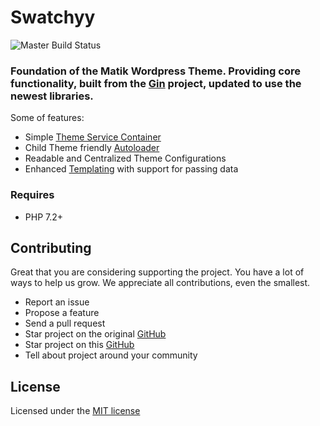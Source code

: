 # Swatchyy

![Master Build Status](https://travis-ci.com/SkinnyPeteTheGiraffe/swatchyy.svg?branch=master)

### Foundation of the Matik Wordpress Theme. Providing core functionality, built from the [Gin](https://github.com/tonik/gin) project, updated to use the newest libraries.

Some of features:

- Simple [Theme Service Container](http://symfony.com/doc/2.0/glossary.html#term-service-container)
- Child Theme friendly [Autoloader](https://en.wikipedia.org/wiki/Autoload)
- Readable and Centralized Theme Configurations
- Enhanced [Templating](https://en.wikibooks.org/wiki/PHP_Programming/Why_Templating) with support for passing data

### Requires
 * PHP 7.2+
 
## Contributing

Great that you are considering supporting the project. You have a lot of ways to help us grow. We appreciate all contributions, even the smallest.

- Report an issue
- Propose a feature
- Send a pull request
- Star project on the original [GitHub](https://github.com/tonik/gin)
- Star project on this [GitHub](https://github.com/SkinnyPeteTheGiraffe/swatchyy)
- Tell about project around your community

## License

Licensed under the [MIT license](http://opensource.org/licenses/MIT)